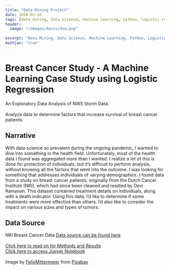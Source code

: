 ```yaml
---
title: "Data Mining Project"
date: 2020-02-16
tags: [data mining, data science, machine learning, python, logistic regression]
header:
  image: "/images/davis/dna.png"
  
excerpt: "Data Mining, Data Science, Machine Learning, Python, Logistic Regression"
mathjax: "true"
---
```


# Breast Cancer Study - A Machine Learning Case Study using Logistic Regression
An Exploratory Data Analysis of NWS Storm Data.  
<br>
Analyze data to determine factors that increase survival of breast cancer patients.

## Narrative
With data science so prevalent during the ongoing pandemic, I wanted to dive into something in the health field.  Unfortunately, most of the health data I found was aggregated more than I wanted.  I realize a lot of this is done for protection of individuals, but it’s difficult to perform analysis, without knowing all the factors that went into the outcome.  I was looking for something that addresses individuals of varying demographics.
I found data from a study on breast cancer patients, originally from the Dutch Cancer Institute (NKI), which had since been cleaned and readied by Devi Ramanan. This dataset contained treatment details on individuals, along with a death indicator.  Using this data, I’d like to determine if some treatments were more effective than others.  I’d also like to consider the impact on various sizes and types of tumors.

## Data Source
NKI Breast Cancer Data
<a href="https://data.world/deviramanan2016/nki-breast-cancer-data">Data source can be found here</a>
<br>
<br>
<a href="https://github.com/amodavis/Breast_Cancer_Study/blob/main/Breast%20Cancer%20Case%20Study%20Methodology.pdf">Click here to read on for Methods and Results</a>
<br>
<a href="https://github.com/amodavis/Breast_Cancer_Study/blob/main/Breast%20Cancer%20Case%20Study%20Notebook.pdf">Click here to access Jupyer Notebook</a>
<br>
<br>
Image by <a href="https://pixabay.com/users/felixmittermeier-4397258/?utm_source=link-attribution&amp;utm_medium=referral&amp;utm_campaign=image&amp;utm_content=3625405">FelixMittermeier</a> from <a href="https://pixabay.com/?utm_source=link-attribution&amp;utm_medium=referral&amp;utm_campaign=image&amp;utm_content=3625405">Pixabay</a>
